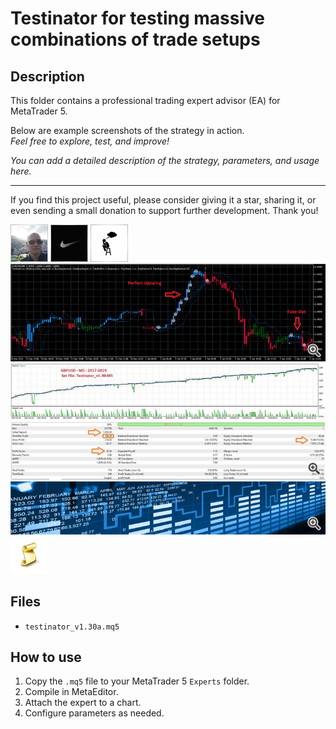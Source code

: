# Testinator for testing massive combinations of trade setups

## Description
This folder contains a professional trading expert advisor (EA) for MetaTrader 5.

Below are example screenshots of the strategy in action.  
*Feel free to explore, test, and improve!*

*You can add a detailed description of the strategy, parameters, and usage here.*

---

If you find this project useful, please consider giving it a star, sharing it, or even sending a small donation to support further development. Thank you!

![Screenshot](5CA31A69-363A.JPG)
![Screenshot](5DF97B34-4EBB.jpg)
![Screenshot](6438c14d-e2f0.png)
![Screenshot](FakeOut__1.png)
![Screenshot](GBPUSD__3.jpg)
![Screenshot](robot__4.png)
![Screenshot](script.png)

## Files
- `testinator_v1.30a.mq5`

## How to use
1. Copy the `.mq5` file to your MetaTrader 5 `Experts` folder.
2. Compile in MetaEditor.
3. Attach the expert to a chart.
4. Configure parameters as needed.

